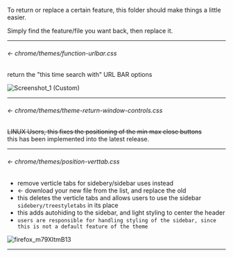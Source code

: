 To return or replace a certain feature, this folder should make things a little easier.

Simply find the feature/file you want back, then replace it.

---

###### ← chrome/themes/function-urlbar.css

return the "this time search with" URL BAR options<br>

![Screenshot_1 (Custom)](https://github.com/soulhotel/FF-ULTIMA/assets/155501797/8c0d5cba-d59b-4c59-80c0-179269031ae6)

---

###### ← chrome/themes/theme-return-window-controls.css

~~LINUX Users, this fixes the positioning of the min max close buttons<br>~~
this has been implemented into the latest release.

---

###### ← chrome/themes/position-verttab.css

- remove verticle tabs for sidebery/sidebar uses instead<br>
- ← download your new file from the list, and replace the old
- this deletes the verticle tabs and allows users to use the sidebar `sidebery/treestyletabs` in its place
- this adds autohiding to the sidebar, and light styling to center the header
- `users are responsible for handling styling of the sidebar, since this is not a default feature of the theme`

![firefox_m79XItmB13](https://github.com/soulhotel/FF-ULTIMA/assets/155501797/57a67072-e8a8-47e9-a91b-c56320178577)

---
